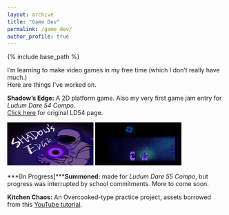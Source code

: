```yaml
---
layout: archive
title: "Game Dev"
permalink: /game_dev/
author_profile: true
---
```


{% include base_path %}

I’m learning to make video games in my free time (which I don’t really have much.)<br>
Here are things I've worked on.

**Shadow’s Edge:** A 2D platform game. Also my very first game jam entry for *Ludum Dare 54 Compo*.<br>
[Click here](https://ldjam.com/events/ludum-dare/54/shadows-edge) for original LD54 page.

<img src="/images/LD54_cover.png" width="200" height="100">
<img src="/images/LD54_1.png" width="200" height="100">

***[In Progress]*****Summoned:** made for *Ludum Dare 55 Compo*, but progress was interrupted by school commitments. More to come soon. 


**Kitchen Chaos:** An Overcooked-type practice project, assets borrowed from this [YouTube tutorial](https://www.youtube.com/watch?v=AmGSEH7QcDg).